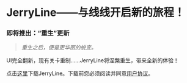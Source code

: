 # JerryLine——与线线开启新的旅程！

### 即将推出：“重生”更新
> *重生之后，便是更华丽的蜕变。*

UI完全翻新，现有关卡重制……JerryLine将涅槃重生，带来全新的体验！

点击[这里](https://github.com/JerryHan3/JerryLine_Release/releases)下载JerryLine。下载前您必须阅读并同意[用户协议](https://github.com/JerryHan3/JerryLine_Release/blob/master/LICENSE.md)。
